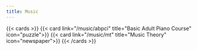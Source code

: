 ```yaml
---
title: Music
---
```


{{< cards >}}
{{< card link="/music/abpci" title="Basic Adult Piano Course" icon="puzzle">}}
{{< card link="/music/mt" title="Music Theory" icon="newspaper">}}
{{< /cards >}}
